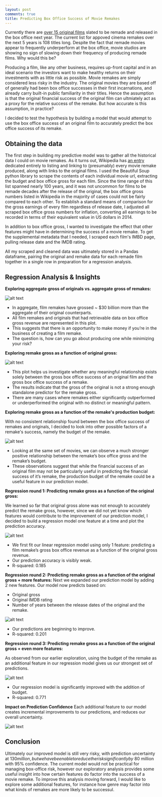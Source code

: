```yaml
---
layout: post
comments: true
title: Predicting Box Office Success of Movie Remakes
---
```



Currently there are [over 15 original films](http://www.imdb.com/list/ls052091214/?start=1&view=detail&sort=release_date_us:desc&defaults=1&scb=0.48789280536584556) slated to be remade and released in the box office next year.  The current list for appoved cinema remakes over the next 5 years is 108 titles long. Despite the fact that remade movies appear to frequently underperform at the box office, movie studios are showing no sign of slowing down their frequency of producing remade films. Why would this be?  

Producing a film, like any other business, requires up-front capital and in an ideal scenario the investors want to make healthy returns on their investments with as little risk as possible. Movie remakes are simply considered less risky in the industry. The original movies they are based off of generally had been box office successes in their first incarnations, and already carry built-in public familiarity in their titles. Hence the assumption is that the original financial success of the original film can ultmiately act as a proxy for the relative success of the remake. But how accurate is this assumption, in practice?  

I decided to test the hypothesis by building a model that would attempt to use the box office success of an original film to accurately predict the box office success of its remake.  

## Obtaining the data

The first step in building my predictive model was to gather all the historical data I could on movie remakes.  As it turns out, Wikipedia has [an entry](http://en.wikipedia.org/wiki/List_of_film_remakes) dedicated entirely to listing and linking to (presumably) every movie remake produced, along with links to the original films.  I used the Beautiful Soup python library to scrape the contents of each individual movie url, extracting the budget and box office gross for each film. Since the time range of this list spanned nearly 100 years, and it was not uncommon for films to be remade decades after the release of the original, the box office gross numbers listed in Wikipedia in the majority of cases could not be fairly compared to each other. To establish a standard means of comparison for the gross earnings of every film regardless of release date, I adjusted all scraped box office gross numbers for inflation, converting all earnings to be recorded in terms of their equivalent value in US dollars in 2014. 

In addition to box office gross, I wanted to investigate the effect that other features might have in determining the success of a movie remake. To get the supplemental metadata that I needed, I scraped each film's IMBD page, pulling release date and the IMDB rating. 

All my scraped and cleaned data was ultimately stored in a Pandas dataframe, pairing the original and remake data for each remade film together in a single row in preparation for a regression analysis.


## Regression Analysis & Insights


<b>Exploring aggregate gross of originals vs. aggregate gross of remakes:</b>

![alt text](https://squip.github.io/assets/movie_remakes/luther_gross_comparison.png "aggregate gross of originals vs. aggregate gross of remakes")

* In aggregate, film remakes have grossed ~ $30 billion more than the aggregate of their original counterparts.
* All film remakes and originals that had retrievable data on box office gross revenue are represented in this plot.
* This suggests that there is an opportunity to make money if you’re in the business of creating a film remake.
* The question is, how can you go about producing one while minimizing your risk?


<b>Exploring remake gross as a function of original gross:</b>

![alt text](https://squip.github.io/assets/movie_remakes/luther_original_gross_vs_remake_gross.png "Remake Gross vs. Original Gross")

* This plot helps us investigate whether any meaningful relationship exists solely between the gross box office success of an original film and the gross box office success of a remake.
* The results indicate that the gross of the original is not a strong enough standalone predictor for the remake gross.
* There are many cases where remakes either significantly outperformed or underperformed the original with no distinct or meaningful pattern. 


<b>Exploring remake gross as a function of the remake's production budget:</b>

With no consistent relationship found between the box office success of remakes and originals, I decided to look into other possible factors of a remake's success, namely the budget of the remake.

![alt text](https://squip.github.io/assets/movie_remakes/luther_remake_gross_vs_remkae_budget.png "Remake Budget vs. Remake Gross")

* Looking at the same set of movies, we can observe a much stronger positive relationship between the remake’s box office gross and the remake’s budget.
* These observations suggest that while the financial success of an original film may not be particularly useful in predicting the financial success of it’s remake, the production budget of the remake could be a useful feature in our prediction model.


<b>Regression round 1: Predicting remake gross as a function of the original gross:</b>

We learned so far that original gross alone was not enough to accurately predict the remake gross, however, since we did not yet know which features would contribute to the improvement of our prediction model, I decided to build a regression model one feature at a time and plot the prediction accuracy.

![alt text](https://squip.github.io/assets/movie_remakes/luther_regression_predictions_1.png "Predicting Remake Gross Using Original Gross")

* We first fit our linear regression model using only 1 feature: predicting a film remake’s gross  box office revenue as a function of the original gross revenue. 
* Our prediction accuracy is visibly weak.
* R-squared: 0.185


<b>Regression round 2: Predicting remake gross as a function of the original gross + more features:</b>
Next we expanded our prediction model by adding 2 new features. Our model now predicts based on:

* Original gross
* Original IMDB rating
* Number of years between the release dates of the original and the remake.

![alt text](https://squip.github.io/assets/movie_remakes/luther_regression_predictions_2.png "Predicting Remake Gross Using Original Gross, IMDB rating, and release date delta")

* Our predictions are beginning to improve.
* R-squared: 0.201


<b>Regression round 3: Predicting remake gross as a function of the original gross + even more features:</b>

As observed from our earlier exploration, using the budget of the remake as an additional feature in our regression model gives us our strongest set of predictions.

![alt text](https://squip.github.io/assets/movie_remakes/luther_regression_predictions_2.png "Predicting Remake Gross Using Original Gross, IMDB rating, release date delta, and remake budget")

* Our regression model is significantly improved with the addition of budget.
* R-squared: 0.771


<b>Impact on Prediction Confidence</b>
Each additional feature to our model creates incremental improvements to our predictions, and reduces our overall uncertainty.

![alt text](https://squip.github.io/assets/movie_remakes/luther_risk_reduction.png "Final set of features reduces prediction uncertainty to (+/-) $130 M.")


## Conclusion

Ultimately our improved model is still very risky, with prediction uncertainty at $130 million, but we have been able to reduce the risk significantly by ~$80 million with 95% confidence. The current model would not be practical for managing box-office risk, however our exploratory analysis provides some useful insight into how certain features do factor into the success of a movie remake.  To improve this analysis moving forward, I would like to explore some additional features, for instance how genre may factor into what kinds of remakes are more likely to be successul.







